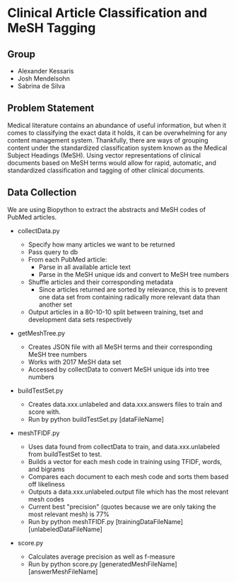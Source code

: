 # Clinical Article Classification and MeSH Tagging

## Group
* Alexander Kessaris
* Josh Mendelsohn
* Sabrina de Silva

## Problem Statement
Medical literature contains an abundance of useful information, but when it comes to classifying the exact data it holds, it can be overwhelming for any content management system. Thankfully, there are ways of grouping content under the standardized classification system known as the Medical Subject Headings (MeSH). Using vector representations of clinical documents based on MeSH terms would allow for rapid, automatic, and standardized classification and tagging of other clinical documents.

## Data Collection
We are using Biopython to extract the abstracts and MeSH codes of PubMed articles.

* collectData.py
  * Specify how many articles we want to be returned
  * Pass query to db
  * From each PubMed article:
    * Parse in all available article text
    * Parse in the MeSH unique ids and convert to MeSH tree numbers
  * Shuffle articles and their corresponding metadata
    * Since articles returned are sorted by relevance, this is to prevent one data set from containing radically more relevant data than another set
  * Output articles in a 80-10-10 split between training, tset and development data sets respectively  

* getMeshTree.py
  * Creates JSON file with all MeSH terms and their corresponding MeSH tree numbers
  * Works with 2017 MeSH data set
  * Accessed by collectData to convert MeSH unique ids into tree numbers

* buildTestSet.py
  * Creates data.xxx.unlabeled and data.xxx.answers files to train and score with.
  * Run by python buildTestSet.py [dataFileName]

* meshTFIDF.py
  * Uses data found from collectData to train, and data.xxx.unlabeled from buildTestSet to test.
  * Builds a vector for each mesh code in training using TFIDF, words, and bigrams
  * Compares each document to each mesh code and sorts them based off likeliness
  * Outputs a data.xxx.unlabeled.output file which has the most relevant mesh codes
  * Current best "precision" (quotes because we are only taking the most relevant mesh) is 77%
  * Run by python meshTFIDF.py [trainingDataFileName] [unlabeledDataFileName]

* score.py
  * Calculates average precision as well as f-measure
  * Run by python score.py [generatedMeshFileName] [answerMeshFileName]
